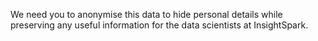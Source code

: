 We need you to anonymise this data to hide personal details while preserving any useful information for the data scientists at InsightSpark.
